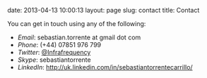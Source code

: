 date: 2013-04-13 10:00:13
layout: page
slug: contact
title: Contact

You can get in touch using any of the following:

  * _Email_: sebastian.torrente  at gmail dot com
  * _Phone_: (+44) 07851 976 799
  * _Twitter_: [@Infrafrequency](http://twitter.com/infrafrequency)
  * _Skype_: sebastiantorrente
  * _LinkedIn_: http://uk.linkedin.com/in/sebastiantorrentecarrillo/